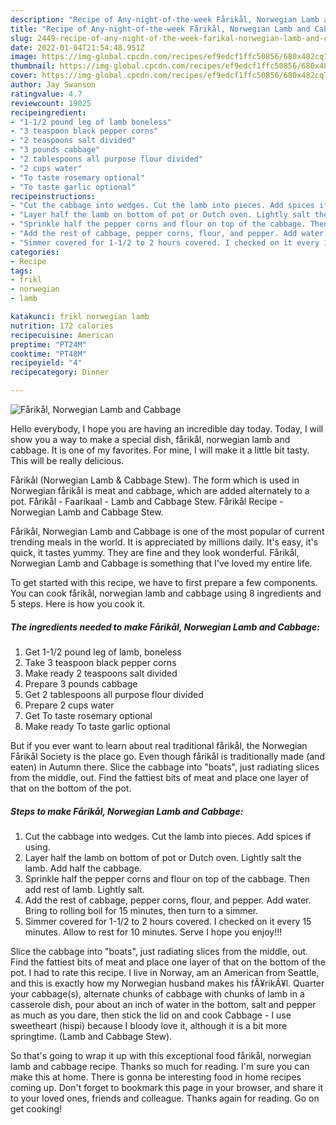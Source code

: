 ```yaml
---
description: "Recipe of Any-night-of-the-week Fårikål, Norwegian Lamb and Cabbage"
title: "Recipe of Any-night-of-the-week Fårikål, Norwegian Lamb and Cabbage"
slug: 2449-recipe-of-any-night-of-the-week-farikal-norwegian-lamb-and-cabbage
date: 2022-01-04T21:54:48.951Z
image: https://img-global.cpcdn.com/recipes/ef9edcf1ffc50856/680x482cq70/farikal-norwegian-lamb-and-cabbage-recipe-main-photo.jpg
thumbnail: https://img-global.cpcdn.com/recipes/ef9edcf1ffc50856/680x482cq70/farikal-norwegian-lamb-and-cabbage-recipe-main-photo.jpg
cover: https://img-global.cpcdn.com/recipes/ef9edcf1ffc50856/680x482cq70/farikal-norwegian-lamb-and-cabbage-recipe-main-photo.jpg
author: Jay Swanson
ratingvalue: 4.7
reviewcount: 19025
recipeingredient:
- "1-1/2 pound leg of lamb boneless"
- "3 teaspoon black pepper corns"
- "2 teaspoons salt divided"
- "3 pounds cabbage"
- "2 tablespoons all purpose flour divided"
- "2 cups water"
- "To taste rosemary optional"
- "To taste garlic optional"
recipeinstructions:
- "Cut the cabbage into wedges. Cut the lamb into pieces. Add spices if using."
- "Layer half the lamb on bottom of pot or Dutch oven. Lightly salt the lamb. Add half the cabbage."
- "Sprinkle half the pepper corns and flour on top of the cabbage. Then add rest of lamb. Lightly salt."
- "Add the rest of cabbage, pepper corns, flour, and pepper. Add water. Bring to rolling boil for 15 minutes, then turn to a simmer."
- "Simmer covered for 1-1/2 to 2 hours covered. I checked on it every 15 minutes. Allow to rest for 10 minutes. Serve I hope you enjoy!!!"
categories:
- Recipe
tags:
- frikl
- norwegian
- lamb

katakunci: frikl norwegian lamb 
nutrition: 172 calories
recipecuisine: American
preptime: "PT24M"
cooktime: "PT48M"
recipeyield: "4"
recipecategory: Dinner

---
```



![Fårikål, Norwegian Lamb and Cabbage](https://img-global.cpcdn.com/recipes/ef9edcf1ffc50856/680x482cq70/farikal-norwegian-lamb-and-cabbage-recipe-main-photo.jpg)

Hello everybody, I hope you are having an incredible day today. Today, I will show you a way to make a special dish, fårikål, norwegian lamb and cabbage. It is one of my favorites. For mine, I will make it a little bit tasty. This will be really delicious.

Fårikål (Norwegian Lamb & Cabbage Stew). The form which is used in Norwegian fårikål is meat and cabbage, which are added alternately to a pot. Fårikål - Faarikaal - Lamb and Cabbage Stew. Fårikål Recipe - Norwegian Lamb and Cabbage Stew.

Fårikål, Norwegian Lamb and Cabbage is one of the most popular of current trending meals in the world. It is appreciated by millions daily. It's easy, it's quick, it tastes yummy. They are fine and they look wonderful. Fårikål, Norwegian Lamb and Cabbage is something that I've loved my entire life.


To get started with this recipe, we have to first prepare a few components. You can cook fårikål, norwegian lamb and cabbage using 8 ingredients and 5 steps. Here is how you cook it.

<!--inarticleads1-->

##### The ingredients needed to make Fårikål, Norwegian Lamb and Cabbage:

1. Get 1-1/2 pound leg of lamb, boneless
1. Take 3 teaspoon black pepper corns
1. Make ready 2 teaspoons salt divided
1. Prepare 3 pounds cabbage
1. Get 2 tablespoons all purpose flour divided
1. Prepare 2 cups water
1. Get To taste rosemary optional
1. Make ready To taste garlic optional


But if you ever want to learn about real traditional fårikål, the Norwegian Fårikål Society is the place go. Even though fårikål is traditionally made (and eaten) in Autumn there. Slice the cabbage into "boats", just radiating slices from the middle, out. Find the fattiest bits of meat and place one layer of that on the bottom of the pot. 

<!--inarticleads2-->

##### Steps to make Fårikål, Norwegian Lamb and Cabbage:

1. Cut the cabbage into wedges. Cut the lamb into pieces. Add spices if using.
1. Layer half the lamb on bottom of pot or Dutch oven. Lightly salt the lamb. Add half the cabbage.
1. Sprinkle half the pepper corns and flour on top of the cabbage. Then add rest of lamb. Lightly salt.
1. Add the rest of cabbage, pepper corns, flour, and pepper. Add water. Bring to rolling boil for 15 minutes, then turn to a simmer.
1. Simmer covered for 1-1/2 to 2 hours covered. I checked on it every 15 minutes. Allow to rest for 10 minutes. Serve I hope you enjoy!!!


Slice the cabbage into "boats", just radiating slices from the middle, out. Find the fattiest bits of meat and place one layer of that on the bottom of the pot. I had to rate this recipe. I live in Norway, am an American from Seattle, and this is exactly how my Norwegian husband makes his fÃ¥rikÃ¥l. Quarter your cabbage(s), alternate chunks of cabbage with chunks of lamb in a casserole dish, pour about an inch of water in the bottom, salt and pepper as much as you dare, then stick the lid on and cook Cabbage - I use sweetheart (hispi) because I bloody love it, although it is a bit more springtime. (Lamb and Cabbage Stew). 

So that's going to wrap it up with this exceptional food fårikål, norwegian lamb and cabbage recipe. Thanks so much for reading. I'm sure you can make this at home. There is gonna be interesting food in home recipes coming up. Don't forget to bookmark this page in your browser, and share it to your loved ones, friends and colleague. Thanks again for reading. Go on get cooking!

